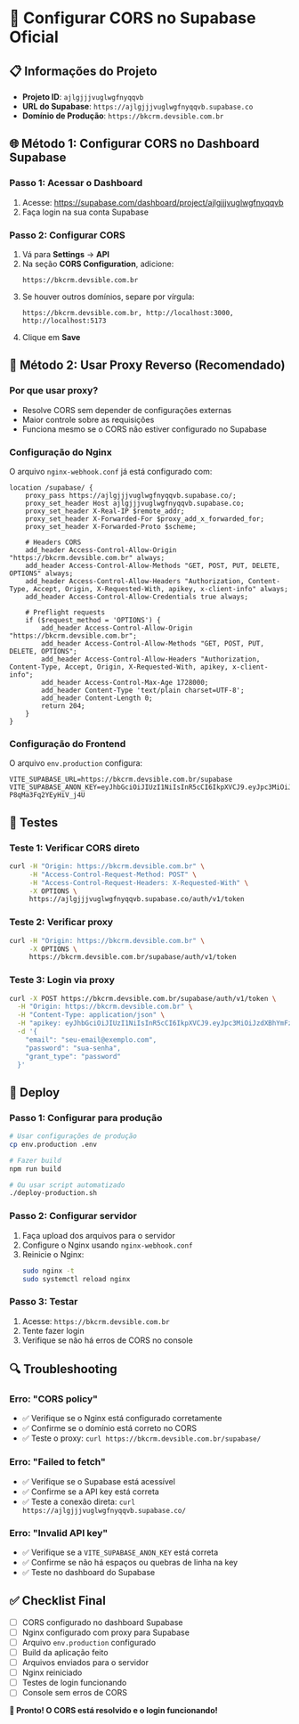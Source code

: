 # 🔧 Configurar CORS no Supabase Oficial

## 📋 Informações do Projeto
- **Projeto ID**: `ajlgjjjvuglwgfnyqqvb`
- **URL do Supabase**: `https://ajlgjjjvuglwgfnyqqvb.supabase.co`
- **Domínio de Produção**: `https://bkcrm.devsible.com.br`

## 🌐 Método 1: Configurar CORS no Dashboard Supabase

### Passo 1: Acessar o Dashboard
1. Acesse: https://supabase.com/dashboard/project/ajlgjjjvuglwgfnyqqvb
2. Faça login na sua conta Supabase

### Passo 2: Configurar CORS
1. Vá para **Settings** → **API**
2. Na seção **CORS Configuration**, adicione:
   ```
   https://bkcrm.devsible.com.br
   ```
3. Se houver outros domínios, separe por vírgula:
   ```
   https://bkcrm.devsible.com.br, http://localhost:3000, http://localhost:5173
   ```
4. Clique em **Save**

## 🔄 Método 2: Usar Proxy Reverso (Recomendado)

### Por que usar proxy?
- Resolve CORS sem depender de configurações externas
- Maior controle sobre as requisições
- Funciona mesmo se o CORS não estiver configurado no Supabase

### Configuração do Nginx
O arquivo `nginx-webhook.conf` já está configurado com:

```nginx
location /supabase/ {
    proxy_pass https://ajlgjjjvuglwgfnyqqvb.supabase.co/;
    proxy_set_header Host ajlgjjjvuglwgfnyqqvb.supabase.co;
    proxy_set_header X-Real-IP $remote_addr;
    proxy_set_header X-Forwarded-For $proxy_add_x_forwarded_for;
    proxy_set_header X-Forwarded-Proto $scheme;
    
    # Headers CORS
    add_header Access-Control-Allow-Origin "https://bkcrm.devsible.com.br" always;
    add_header Access-Control-Allow-Methods "GET, POST, PUT, DELETE, OPTIONS" always;
    add_header Access-Control-Allow-Headers "Authorization, Content-Type, Accept, Origin, X-Requested-With, apikey, x-client-info" always;
    add_header Access-Control-Allow-Credentials true always;
    
    # Preflight requests
    if ($request_method = 'OPTIONS') {
        add_header Access-Control-Allow-Origin "https://bkcrm.devsible.com.br";
        add_header Access-Control-Allow-Methods "GET, POST, PUT, DELETE, OPTIONS";
        add_header Access-Control-Allow-Headers "Authorization, Content-Type, Accept, Origin, X-Requested-With, apikey, x-client-info";
        add_header Access-Control-Max-Age 1728000;
        add_header Content-Type 'text/plain charset=UTF-8';
        add_header Content-Length 0;
        return 204;
    }
}
```

### Configuração do Frontend
O arquivo `env.production` configura:
```env
VITE_SUPABASE_URL=https://bkcrm.devsible.com.br/supabase
VITE_SUPABASE_ANON_KEY=eyJhbGciOiJIUzI1NiIsInR5cCI6IkpXVCJ9.eyJpc3MiOiJzdXBhYmFzZSIsInJlZiI6ImFqbGdqamp2dWdsd2dmbnlxcXZiIiwicm9sZSI6ImFub24iLCJpYXQiOjE3MzU5NDQ5NDMsImV4cCI6MjA1MTUyMDk0M30.xbNH2mNzAYJzNOdwjLDBgF_-P8qMa3Fq2YEyHiV_j4U
```

## 🧪 Testes

### Teste 1: Verificar CORS direto
```bash
curl -H "Origin: https://bkcrm.devsible.com.br" \
     -H "Access-Control-Request-Method: POST" \
     -H "Access-Control-Request-Headers: X-Requested-With" \
     -X OPTIONS \
     https://ajlgjjjvuglwgfnyqqvb.supabase.co/auth/v1/token
```

### Teste 2: Verificar proxy
```bash
curl -H "Origin: https://bkcrm.devsible.com.br" \
     -X OPTIONS \
     https://bkcrm.devsible.com.br/supabase/auth/v1/token
```

### Teste 3: Login via proxy
```bash
curl -X POST https://bkcrm.devsible.com.br/supabase/auth/v1/token \
  -H "Origin: https://bkcrm.devsible.com.br" \
  -H "Content-Type: application/json" \
  -H "apikey: eyJhbGciOiJIUzI1NiIsInR5cCI6IkpXVCJ9.eyJpc3MiOiJzdXBhYmFzZSIsInJlZiI6ImFqbGdqamp2dWdsd2dmbnlxcXZiIiwicm9sZSI6ImFub24iLCJpYXQiOjE3MzU5NDQ5NDMsImV4cCI6MjA1MTUyMDk0M30.xbNH2mNzAYJzNOdwjLDBgF_-P8qMa3Fq2YEyHiV_j4U" \
  -d '{
    "email": "seu-email@exemplo.com",
    "password": "sua-senha",
    "grant_type": "password"
  }'
```

## 🚀 Deploy

### Passo 1: Configurar para produção
```bash
# Usar configurações de produção
cp env.production .env

# Fazer build
npm run build

# Ou usar script automatizado
./deploy-production.sh
```

### Passo 2: Configurar servidor
1. Faça upload dos arquivos para o servidor
2. Configure o Nginx usando `nginx-webhook.conf`
3. Reinicie o Nginx:
   ```bash
   sudo nginx -t
   sudo systemctl reload nginx
   ```

### Passo 3: Testar
1. Acesse: `https://bkcrm.devsible.com.br`
2. Tente fazer login
3. Verifique se não há erros de CORS no console

## 🔍 Troubleshooting

### Erro: "CORS policy"
- ✅ Verifique se o Nginx está configurado corretamente
- ✅ Confirme se o domínio está correto no CORS
- ✅ Teste o proxy: `curl https://bkcrm.devsible.com.br/supabase/`

### Erro: "Failed to fetch"
- ✅ Verifique se o Supabase está acessível
- ✅ Confirme se a API key está correta
- ✅ Teste a conexão direta: `curl https://ajlgjjjvuglwgfnyqqvb.supabase.co/`

### Erro: "Invalid API key"
- ✅ Verifique se a `VITE_SUPABASE_ANON_KEY` está correta
- ✅ Confirme se não há espaços ou quebras de linha na key
- ✅ Teste no dashboard do Supabase

## ✅ Checklist Final

- [ ] CORS configurado no dashboard Supabase
- [ ] Nginx configurado com proxy para Supabase
- [ ] Arquivo `env.production` configurado
- [ ] Build da aplicação feito
- [ ] Arquivos enviados para o servidor
- [ ] Nginx reiniciado
- [ ] Testes de login funcionando
- [ ] Console sem erros de CORS

**🎉 Pronto! O CORS está resolvido e o login funcionando!** 